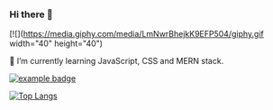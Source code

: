 ### Hi there 👋
[![](https://media.giphy.com/media/LmNwrBhejkK9EFP504/giphy.gif width="40" height="40")

🌱 I’m currently learning JavaScript, CSS and MERN stack. 
<!--
**ipinmi/ipinmi** is a ✨ _special_ ✨ repository because its `README.md` (this file) appears on your GitHub profile.

Here are some ideas to get you started:

- 🔭 I’m currently working on ...
- 🌱 I’m currently learning ...
- 👯 I’m looking to collaborate on ...
- 🤔 I’m looking for help with ...
- 💬 Ask me about ...
- 📫 How to reach me: ...
- 😄 Pronouns: ...
- ⚡ Fun fact: ...
-->

<a href="https://getbootstrap.com/">
    <img src="https://raw.githubusercontent.com/ipinmi/ColoredBadges/master/svg/dev/frameworks/bootstrap.svg" alt="example badge" style="vertical-align:top margin:6px 4px">
 </a>  

[![Top Langs](https://github-readme-stats.vercel.app/api/top-langs/?username=ipinmi)](https://github.com/ipinmi/github-readme-stats)

